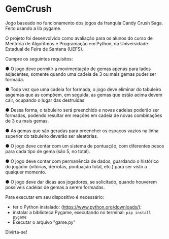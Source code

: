 # GemCrush
Jogo baseado no funcionamento dos jogos da franquia Candy Crush Saga. Feito usando a lib pygame.

O projeto foi desenvolvido como avaliação para os alunos do curso de Mentoria de Algoritmos e Programação em Python, da Universidade Estadual de Feira de Santana (UEFS).

Cumpre os seguintes requisitos:

● O jogo deve permitir a movimentação de gemas apenas para lados adjacentes, somente quando uma cadeia de 3 ou mais gemas puder ser formada.

● Toda vez que uma cadeia for formada, o jogo deve eliminar do tabuleiro asgemas que as compõem, em seguida, as gemas que estão acima devem cair, ocupando o lugar das destruídas. 

● Dessa forma, o tabuleiro será preenchido e novas cadeias poderão ser formadas, podendo resultar em reações em cadeia de novas combinações de 3 ou mais gemas. 

● As gemas que são geradas para preencher os espaços vazios na linha superior do tabuleiro deverão ser aleatórias.

● O jogo deve contar com um sistema de pontuação, com diferentes pesos para cada tipo de gema (são 5, no total).

● O jogo deve contar com permanência de dados, guardando o histórico do jogador (vitórias, derrotas, pontuação total, etc.) para ser visto a qualquer
momento.

● O jogo deve dar dicas aos jogadores, se solicitado, quando houverem possíveis cadeias de gemas a serem formadas.

Para executar em seu dispositivo é necessário:

- ter o Python instalado: (https://www.python.org/downloads/);
- instalar a biblioteca Pygame, executando no terminal: `pip install pygame`
- Executar o arquivo "game.py"

Divirta-se!
